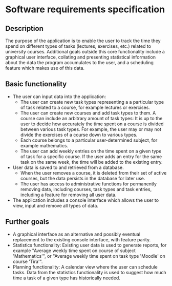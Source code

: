# Software requirements specification

## Description

The purpose of the application is to enable the user to track the time they spend on different types of tasks (lectures, exercises, etc.) related to university courses. Additional goals outside this core functionality include a graphical user interface, collating and presenting statistical information about the data the program accumulates to the user, and a scheduling feature which makes use of this data.

## Basic functionality

- The user can input data into the application:
   - The user can create new task types representing a a particular type of task related to a course, for example lectures or exercises.
   - The user can create new courses and add task types to them. A course can include an arbitrary amount of task types: It is up to the user to decide how accurately the time spent on a course is divided between various task types. For example, the user may or may not divide the exercises of a course down to various types.
   - Each course belongs to a particular user-determined subject, for example mathematics.
   - The user can add weekly entries on the time spent on a given type of task for a specific course. If the user adds an entry for the same task on the same week, the time will be added to the existing entry.
- User data is saved to and retrieved from a database.
  - When the user removes a course, it is deleted from their set of active courses, but the data persists in the database for later use. 
  - The user has access to administrative functions for permanently removing data, including courses, task types and task entries, including a feature for removing all user data.
- The application includes a console interface which allows the user to view, input and remove all types of data.

## Further goals
- A graphical interface as an alternative and possibly eventual replacement to the existing console interface, with feature parity.
- Statistics functionality: Existing user data is used to generate reports, for example "Average weekly time spent on course of subject 'Mathematics'", or "Average weekly time spent on task type 'Moodle' on course 'Tira'".
- Planning functionality: A calendar view where the user can schedule tasks. Data from the statistics functionality is used to suggest how much time a task of a given type has historically needed.

